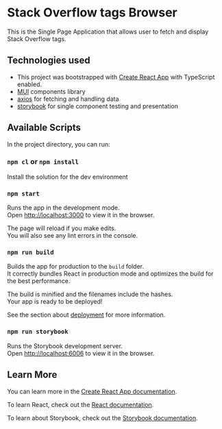 # Stack Overflow tags Browser

This is the Single Page Application that allows user to fetch and display Stack Overflow tags.

## Technologies used

- This project was bootstrapped with [Create React App](https://github.com/facebook/create-react-app) with TypeScript enabled.
- [MUI](https://mui.com/) components library
- [axios](https://www.npmjs.com/package/axios) for fetching and handling data
- [storybook](https://storybook.js.org/) for single component testing and presentation

## Available Scripts

In the project directory, you can run:

### `npm cl` or `npm install`

Install the solution for the dev environment

### `npm start`

Runs the app in the development mode.\
Open [http://localhost:3000](http://localhost:3000) to view it in the browser.

The page will reload if you make edits.\
You will also see any lint errors in the console.

### `npm run build`

Builds the app for production to the `build` folder.\
It correctly bundles React in production mode and optimizes the build for the best performance.

The build is minified and the filenames include the hashes.\
Your app is ready to be deployed!

See the section about [deployment](https://facebook.github.io/create-react-app/docs/deployment) for more information.

### `npm run storybook`

Runs the Storybook development server.\
Open [http://localhost:6006](http://localhost:6006) to view it in the browser.

## Learn More

You can learn more in the [Create React App documentation](https://facebook.github.io/create-react-app/docs/getting-started).

To learn React, check out the [React documentation](https://reactjs.org/).

To learn about Storybook, check out the [Storybook documentation](https://storybook.js.org/docs/).
